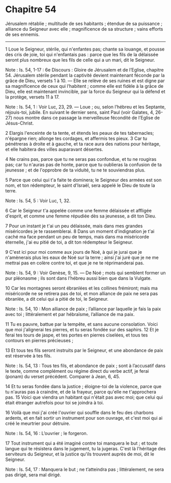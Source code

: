 # Chapitre 54

Jérusalem rétablie ; multitude de ses habitants ; étendue de sa puissance ; alliance du Seigneur avec elle ; magnificence de sa structure ; vains efforts de ses ennemis.

***

1 Loue le Seigneur, stérile, qui n'enfantes pas; chante sa louange, et pousse des cris de joie, toi qui n'enfantais pas : parce que les fils de la délaissée seront plus nombreux que les fils de celle qui a un mari, dit le Seigneur.

<span class="bible-note">Note : </span> Is. 54, 1-17 : 6e Discours : Gloire de Jérusalem et de l’Eglise, chapitre 54. Jérusalem stérile pendant la captivité devient maintenant féconde par la grâce de Dieu, versets 1 à 10. ― Elle se relève de ses ruines et est digne par sa magnificence de ceux qui l’habitent ; comme elle est fidèle à la grâce de Dieu, elle est maintenant invincible, par la force du Seigneur qui la défend et la protège, versets 11 à 17.

<span class="bible-note">Note : </span> Is. 54, 1 : Voir Luc, 23, 29. ― Loue ; ou, selon l’hébreu et les Septante, réjouis-toi, jubile. En suivant le dernier sens, saint Paul (voir Galates, 4, 26-27) nous montre dans ce passage la merveilleuse fécondité de l’Eglise de Jésus-Christ.


2 Elargis l'enceinte de ta tente, et étends les peaux de tes tabernacles; n'épargne rien; allonge tes cordages, et affermis tes pieux. 3 Car tu pénétreras à droite et à gauche, et ta race aura des nations pour héritage, et elle habitera des villes auparavant désertes.


4 Ne crains pas, parce que tu ne seras pas confondue, et tu ne rougiras pas; car tu n'auras pas de honte, parce que tu oublieras la confusion de ta jeunesse ; et de l'opprobre de ta viduité, tu ne te souviendras plus.


5 Parce que celui qui t'a faite te dominera; le Seigneur des armées est son nom, et ton rédempteur, le saint d'Israël, sera appelé le Dieu de toute la terre.

<span class="bible-note">Note : </span> Is. 54, 5 : Voir Luc, 1, 32.


6 Car le Seigneur t'a appelée comme une femme délaissée et affligée d'esprit, et comme une femme répudiée dès sa jeunesse, a dit ton Dieu.


7 Pour un instant je t'ai un peu délaissée, mais dans mes grandes miséricordes je te rassemblerai. 8 Dans un moment d'indignation je t'ai caché ma face pendant un peu de temps, mais dans ma miséricorde éternelle, j'ai eu pitié de toi, a dit ton rédempteur le Seigneur.


9 C'est ici pour moi comme aux jours de Noé, à qui je jurai que je n'amènerais plus les eaux de Noé sur la terre ; ainsi j'ai juré que je ne me mettrai pas en colère contre toi, et que je ne te réprimanderai pas.

<span class="bible-note">Note : </span> Is. 54, 9 : Voir Genèse, 9, 15. ― De Noé ; mots qui semblent former un pur pléonasme ; ils sont dans l’hébreu aussi bien que dans la Vulgate.


10 Car les montagnes seront ébranlées et les collines frémiront; mais ma miséricorde ne se retirera pas de toi, et mon alliance de paix ne sera pas ébranlée, a dit celui qui a pitié de toi, le Seigneur.

<span class="bible-note">Note : </span> Is. 54, 10 : Mon alliance de paix ; l’alliance par laquelle je fais la paix avec toi ; littéralement et par hébraïsme, l’alliance de ma paix.


11 Tu es pauvre, battue par la tempête, et sans aucune consolation. Voici que moi j'alignerai tes pierres, et tu seras fondée sur des saphirs. 12 Et je ferai tes tours de jaspe, et tes portes en pierres ciselées, et tous tes contours en pierres précieuses ;


13 Et tous tes fils seront instruits par le Seigneur, et une abondance de paix est réservée à tes fils.

<span class="bible-note">Note : </span> Is. 54, 13 : Tous tes fils, et abondance de paix ; sont à l’accusatif dans le texte, comme complément ou régime direct du verbe actif, je ferai (ponam) du verset précédent. Comparer à Jean, 6, 45.

14 Et tu seras fondée dans la justice ; éloigne-toi de la violence, parce que tu n'auras pas à craindre, et de la frayeur, parce qu'elle ne t'approchera pas. 15 Voici que viendra un habitant qui n'était pas avec moi; que celui qui était étranger autrefois pour toi se joindra à toi.


16 Voilà que moi j'ai créé l'ouvrier qui souffle dans le feu des charbons ardents, et en fait sortir un instrument pour son ouvrage, et c'est moi qui ai créé le meurtrier pour détruire.

<span class="bible-note">Note : </span> Is. 54, 16 : L’ouvrier ; le forgeron.

17 Tout instrument qui a été imaginé contre toi manquera le but ; et toute langue qui te résistera dans le jugement, tu la jugeras. C'est là l'héritage des serviteurs du Seigneur, et la justice qu'ils trouvent auprès de moi, dit le Seigneur.

<span class="bible-note">Note : </span> Is. 54, 17 : Manquera le but ; ne t’atteindra pas ; littéralement, ne sera pas dirigé, sera mal dirigé.

